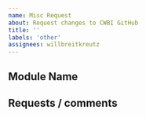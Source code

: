 ```yaml
---
name: Misc Request
about: Request changes to CWBI GitHub
title: ''
labels: 'other'
assignees: willbreitkreutz
---
```


## Module Name


## Requests / comments
